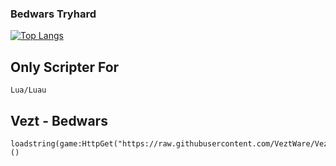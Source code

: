 ### Bedwars Tryhard
[![Top Langs](https://github-readme-stats.vercel.app/api/top-langs/?username=veztware&langs_count=8&theme=radical)](https://github.com/anuraghazra/github-readme-stats)

## Only Scripter For

```
Lua/Luau
```
## Vezt - Bedwars
```
loadstring(game:HttpGet("https://raw.githubusercontent.com/VeztWare/Vezt/main/Vezt%20V3.lua"))()
```
